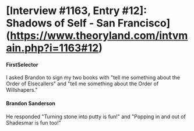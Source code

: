 # [Interview #1163, Entry #12]: Shadows of Self - San Francisco](https://www.theoryland.com/intvmain.php?i=1163#12)

#### FirstSelector

I asked Brandon to sign my two books with "tell me something about the Order of Elsecallers" and "tell me something about the Order of Willshapers."

#### Brandon Sanderson

He responded "Turning stone into putty is fun!" and "Popping in and out of Shadesmar is fun too!"

